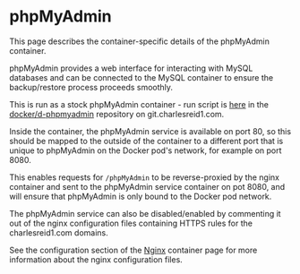 # phpMyAdmin

This page describes the container-specific details
of the phpMyAdmin container.

phpMyAdmin provides a web interface for interacting with MySQL
databases and can be connected to the MySQL container to ensure
the backup/restore process proceeds smoothly.

This is run as a stock phpMyAdmin container - run script
is [here](https://git.charlesreid1.com/docker/d-phpmyadmin/src/branch/master/run_stock_phpmyadmin.sh)
in the [docker/d-phpmyadmin](https://git.charlesreid1.com/docker/d-phpmyadmin)
repository on git.charlesreid1.com.

Inside the container, the phpMyAdmin service is available
on port 80, so this should be mapped to the outside of the 
container to a different port that is unique to phpMyAdmin
on the Docker pod's network, for example on port 8080.

This enables requests for `/phpMyAdmin` to be reverse-proxied
by the nginx container and sent to the phpMyAdmin service 
container on pot 8080, and will ensure that phpMyAdmin is
only bound to the Docker pod network.

The phpMyAdmin service can also be disabled/enabled by 
commenting it out of the nginx configuration files containing
HTTPS rules for the charlesreid1.com domains.

See the configuration section of the [Nginx](Service_nginx.md) 
container page for more information about the nginx configuration
files.

